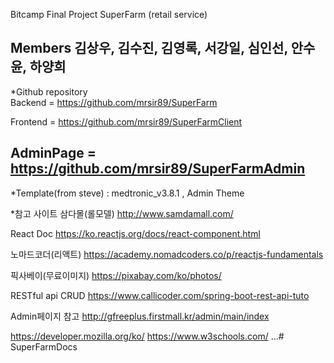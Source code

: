 Bitcamp Final Project
SuperFarm (retail service)

Members
김상우, 김수진, 김영록, 서강일, 심인선, 안수윤, 하양희
--------------------------------------------------------------------------------


*Github repository  
Backend = https://github.com/mrsir89/SuperFarm

Frontend = https://github.com/mrsir89/SuperFarmClient

AdminPage = https://github.com/mrsir89/SuperFarmAdmin
--------------------------------------------------------------------------------



*Template(from steve) : medtronic_v3.8.1 ,  Admin Theme

*참고 사이트
삼다몰(롤모델) http://www.samdamall.com/

React Doc   https://ko.reactjs.org/docs/react-component.html

노마드코더(리액트)  https://academy.nomadcoders.co/p/reactjs-fundamentals

픽사베이(무료이미지)  https://pixabay.com/ko/photos/

RESTful api CRUD   https://www.callicoder.com/spring-boot-rest-api-tuto

Admin페이지 참고   http://gfreeplus.firstmall.kr/admin/main/index

https://developer.mozilla.org/ko/
https://www.w3schools.com/
...# SuperFarmDocs
